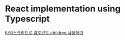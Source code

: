 # React implementation using Typescript
[타입스크립트로 컴포넌트 children 사용하기](https://www.carlrippon.com/react-children-with-typescript/)